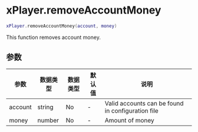 # xPlayer.removeAccountMoney

```lua
xPlayer.removeAccountMoney(account, money)
```

This function removes account money.

## 参数

| 参数 | 数据类型 | 数据类型 | 默认值 | 说明                                       |
|----------|-----------|----------|---------------|---------------------------------------------------|
| account  | string    | No       | -             | Valid accounts can be found in configuration file |
| money    | number    | No       | -             | Amount of money                                   |
